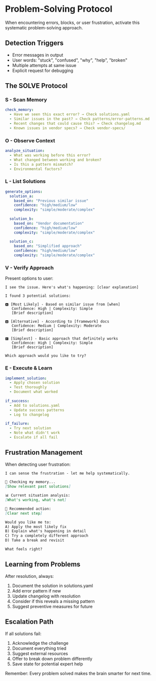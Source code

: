 # Problem-Solving Protocol

When encountering errors, blocks, or user frustration, activate this systematic problem-solving approach.

## Detection Triggers
- Error messages in output
- User words: "stuck", "confused", "why", "help", "broken"
- Multiple attempts at same issue
- Explicit request for debugging

## The SOLVE Protocol

### S - Scan Memory
```yaml
check_memory:
  - Have we seen this exact error? → Check solutions.yaml
  - Similar issues in the past? → Check patterns/error-patterns.md
  - Recent changes that could cause this? → Check changelog.md
  - Known issues in vendor specs? → Check vendor-specs/
```

### O - Observe Context
```yaml
analyze_situation:
  - What was working before this error?
  - What changed between working and broken?
  - Is this a pattern mismatch?
  - Environmental factors?
```

### L - List Solutions
```yaml
generate_options:
  solution_a:
    based_on: "Previous similar issue"
    confidence: "high/medium/low"
    complexity: "simple/moderate/complex"
  
  solution_b:
    based_on: "Vendor documentation"
    confidence: "high/medium/low"
    complexity: "simple/moderate/complex"
  
  solution_c:
    based_on: "Simplified approach"
    confidence: "high/medium/low"
    complexity: "simple/moderate/complex"
```

### V - Verify Approach
Present options to user:
```
I see the issue. Here's what's happening: [clear explanation]

I found 3 potential solutions:

🅰 [Most Likely] - Based on similar issue from [when]
   Confidence: High | Complexity: Simple
   [Brief description]

🅱 [Alternative] - According to [framework] docs
   Confidence: Medium | Complexity: Moderate
   [Brief description]

🅲 [Simplest] - Basic approach that definitely works
   Confidence: High | Complexity: Simple
   [Brief description]

Which approach would you like to try?
```

### E - Execute & Learn
```yaml
implement_solution:
  - Apply chosen solution
  - Test thoroughly
  - Document what worked
  
if_success:
  - Add to solutions.yaml
  - Update success patterns
  - Log to changelog
  
if_failure:
  - Try next solution
  - Note what didn't work
  - Escalate if all fail
```

## Frustration Management

When detecting user frustration:

```markdown
I can sense the frustration - let me help systematically.

🧠 Checking my memory... 
[Show relevant past solutions]

📊 Current situation analysis:
[What's working, what's not]

🎯 Recommended action:
[Clear next step]

Would you like me to:
A) Apply the most likely fix
B) Explain what's happening in detail
C) Try a completely different approach
D) Take a break and revisit

What feels right?
```

## Learning from Problems

After resolution, always:
1. Document the solution in solutions.yaml
2. Add error pattern if new
3. Update changelog with resolution
4. Consider if this reveals a missing pattern
5. Suggest preventive measures for future

## Escalation Path

If all solutions fail:
1. Acknowledge the challenge
2. Document everything tried
3. Suggest external resources
4. Offer to break down problem differently
5. Save state for potential expert help

Remember: Every problem solved makes the brain smarter for next time.